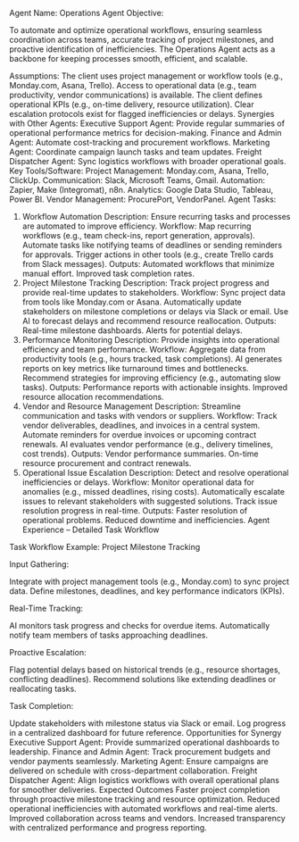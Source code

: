 Agent Name: Operations Agent
Objective:

To automate and optimize operational workflows, ensuring seamless coordination across teams, accurate tracking of project milestones, and proactive identification of inefficiencies. The Operations Agent acts as a backbone for keeping processes smooth, efficient, and scalable.

Assumptions:
The client uses project management or workflow tools (e.g., Monday.com, Asana, Trello).
Access to operational data (e.g., team productivity, vendor communications) is available.
The client defines operational KPIs (e.g., on-time delivery, resource utilization).
Clear escalation protocols exist for flagged inefficiencies or delays.
Synergies with Other Agents:
Executive Support Agent: Provide regular summaries of operational performance metrics for decision-making.
Finance and Admin Agent: Automate cost-tracking and procurement workflows.
Marketing Agent: Coordinate campaign launch tasks and team updates.
Freight Dispatcher Agent: Sync logistics workflows with broader operational goals.
Key Tools/Software:
Project Management: Monday.com, Asana, Trello, ClickUp.
Communication: Slack, Microsoft Teams, Gmail.
Automation: Zapier, Make (Integromat), n8n.
Analytics: Google Data Studio, Tableau, Power BI.
Vendor Management: ProcurePort, VendorPanel.
Agent Tasks:
1. Workflow Automation
Description: Ensure recurring tasks and processes are automated to improve efficiency.
Workflow:
Map recurring workflows (e.g., team check-ins, report generation, approvals).
Automate tasks like notifying teams of deadlines or sending reminders for approvals.
Trigger actions in other tools (e.g., create Trello cards from Slack messages).
Outputs:
Automated workflows that minimize manual effort.
Improved task completion rates.
2. Project Milestone Tracking
Description: Track project progress and provide real-time updates to stakeholders.
Workflow:
Sync project data from tools like Monday.com or Asana.
Automatically update stakeholders on milestone completions or delays via Slack or email.
Use AI to forecast delays and recommend resource reallocation.
Outputs:
Real-time milestone dashboards.
Alerts for potential delays.
3. Performance Monitoring
Description: Provide insights into operational efficiency and team performance.
Workflow:
Aggregate data from productivity tools (e.g., hours tracked, task completions).
AI generates reports on key metrics like turnaround times and bottlenecks.
Recommend strategies for improving efficiency (e.g., automating slow tasks).
Outputs:
Performance reports with actionable insights.
Improved resource allocation recommendations.
4. Vendor and Resource Management
Description: Streamline communication and tasks with vendors or suppliers.
Workflow:
Track vendor deliverables, deadlines, and invoices in a central system.
Automate reminders for overdue invoices or upcoming contract renewals.
AI evaluates vendor performance (e.g., delivery timelines, cost trends).
Outputs:
Vendor performance summaries.
On-time resource procurement and contract renewals.
5. Operational Issue Escalation
Description: Detect and resolve operational inefficiencies or delays.
Workflow:
Monitor operational data for anomalies (e.g., missed deadlines, rising costs).
Automatically escalate issues to relevant stakeholders with suggested solutions.
Track issue resolution progress in real-time.
Outputs:
Faster resolution of operational problems.
Reduced downtime and inefficiencies.
Agent Experience – Detailed Task Workflow

Task Workflow Example: Project Milestone Tracking

Input Gathering:

Integrate with project management tools (e.g., Monday.com) to sync project data.
Define milestones, deadlines, and key performance indicators (KPIs).

Real-Time Tracking:

AI monitors task progress and checks for overdue items.
Automatically notify team members of tasks approaching deadlines.

Proactive Escalation:

Flag potential delays based on historical trends (e.g., resource shortages, conflicting deadlines).
Recommend solutions like extending deadlines or reallocating tasks.

Task Completion:

Update stakeholders with milestone status via Slack or email.
Log progress in a centralized dashboard for future reference.
Opportunities for Synergy
Executive Support Agent: Provide summarized operational dashboards to leadership.
Finance and Admin Agent: Track procurement budgets and vendor payments seamlessly.
Marketing Agent: Ensure campaigns are delivered on schedule with cross-department collaboration.
Freight Dispatcher Agent: Align logistics workflows with overall operational plans for smoother deliveries.
Expected Outcomes
Faster project completion through proactive milestone tracking and resource optimization.
Reduced operational inefficiencies with automated workflows and real-time alerts.
Improved collaboration across teams and vendors.
Increased transparency with centralized performance and progress reporting.